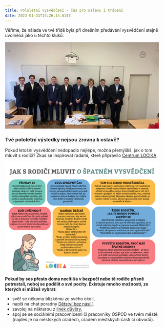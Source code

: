 ```yaml
---
title: Pololetní vysvědčení - čas pro oslavu i trápení
date: 2023-01-31T14:26:14.614Z
---
```

Věříme, že nálada ve tvé třídě byla při dnešním předávání vysvědčení stejně uvolněná jako u těchto kluků:

![](vysvedceni.jpg "Slavnostní předávání vysvědčení na jednom z brněnských gymnázií.")

### Tvé pololetní výsledky nejsou zrovna k oslavě? 

Pokud letošní vysvědčení nedopadlo nejlépe, možná přemýšlíš, jak o tom mluvit s rodiči? Zkus se inspirovat radami, které připravilo [Centrum LOCIKA](https://www.centrumlocika.cz/).

![](locika-vysvedceni.png "zdroj: Facebook LOCIKA - centrum pro děti ohrožené domácím násilím")

**Pokud by ses přesto doma necítil/a v bezpečí nebo tě rodiče přísně potrestali, neboj se podělit o své pocity. Existuje mnoho možností, ze kterých si můžeš vybrat:** 

* svěř se někomu blízkému ze svého okolí,
* napiš na chat poradny [Dětství bez násilí](https://www.detstvibeznasili.cz/jsem-dite-nebo-teenager), 
* zavolej na některou z [linek důvěry](https://deti.ochrance.cz/pomoc/linky/),
* spoj se se sociálními pracovnicemi či pracovníky OSPOD ve tvém městě (najdeš je na městských úřadech, úřadem městských částí či obvodů).